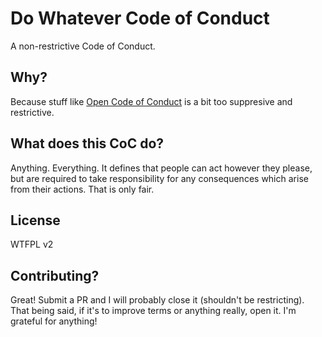 # Do Whatever Code of Conduct

A non-restrictive Code of Conduct.

## Why?

Because stuff like [Open Code of Conduct](https://github.com/todogroup/opencodeofconduct) is a bit too suppresive
and restrictive.

## What does this CoC do?

Anything. Everything. It defines that people can act however they please, but are required to take responsibility for any consequences which arise from their actions. 
That is only fair.

## License

WTFPL v2

## Contributing?

Great! Submit a PR and I will probably close it (shouldn't be restricting). That being said, if it's to improve terms or anything really, open it.
I'm grateful for anything!

